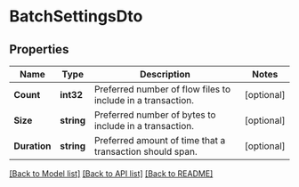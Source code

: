 # BatchSettingsDto

## Properties

Name | Type | Description | Notes
------------ | ------------- | ------------- | -------------
**Count** | **int32** | Preferred number of flow files to include in a transaction. | [optional] 
**Size** | **string** | Preferred number of bytes to include in a transaction. | [optional] 
**Duration** | **string** | Preferred amount of time that a transaction should span. | [optional] 

[[Back to Model list]](../README.md#documentation-for-models) [[Back to API list]](../README.md#documentation-for-api-endpoints) [[Back to README]](../README.md)


